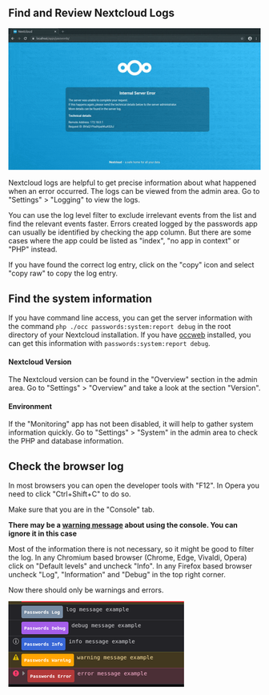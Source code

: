 ## Find and Review Nextcloud Logs
[![How To: Find and Review Nextcloud Logs](../../_files/_previews/view-logs.gif)](../../_files/videos/view-logs.webm)

Nextcloud logs are helpful to get precise information about what happened when an error occurred.
The logs can be viewed from the admin area.
Go to "Settings" > "Logging" to view the logs.

You can use the log level filter to exclude irrelevant events from the list and find the relevant events faster.
Errors created logged by the passwords app can usually be identified by checking the app column.
But there are some cases where the app could be listed as "index", "no app in context" or "PHP" instead.

If you have found the correct log entry, click on the "copy" icon and select "copy raw" to copy the log entry.


## Find the system information
If you have command line access, you can get the server information with the command `php ./occ passwords:system:report debug` in the root directory of your Nextcloud installation.
If you have [occweb](https://apps.nextcloud.com/apps/occweb) installed, you can get this information with `passwords:system:report debug`.

#### Nextcloud Version
The Nextcloud version can be found in the "Overview" section in the admin area.
Go to "Settings" > "Overview" and take a look at the section "Version".

#### Environment
If the "Monitoring" app has not been disabled, it will help to gather system information quickly.
Go to "Settings" > "System" in the admin area to check the PHP and database information.


## Check the browser log
In most browsers you can open the developer tools with "F12".
In Opera you need to click "Ctrl+Shift+C" to do so.

Make sure that you are in the "Console" tab.

**There may be a [warning message](../../../Users/Browser-Console) about using the console. You can ignore it in this case**

Most of the information there is not necessary, so it might be good to filter the log.
In any Chromium based browser (Chrome, Edge, Vivaldi, Opera) click on "Default levels" and uncheck "Info".
In any Firefox based browser uncheck "Log", "Information" and "Debug" in the top right corner.

Now there should only be warnings and errors.

![Example of log messages generated by the app](../../_files/browser-console-log-messages.png)